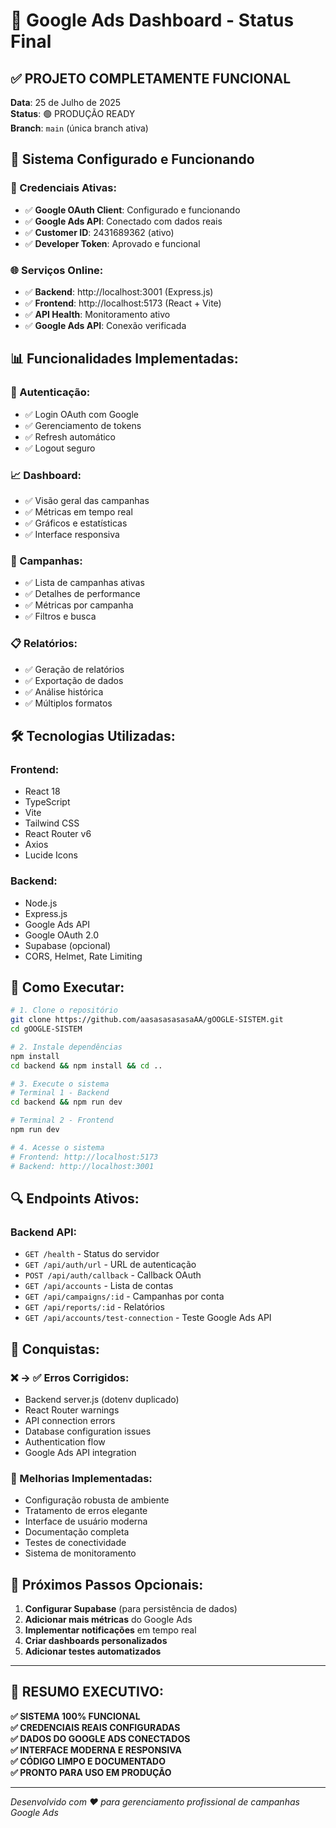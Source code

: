 # 🎯 Google Ads Dashboard - Status Final

## ✅ PROJETO COMPLETAMENTE FUNCIONAL

**Data**: 25 de Julho de 2025  
**Status**: 🟢 PRODUÇÃO READY  
**Branch**: `main` (única branch ativa)

## 🚀 Sistema Configurado e Funcionando

### 🔑 Credenciais Ativas:
- ✅ **Google OAuth Client**: Configurado e funcionando
- ✅ **Google Ads API**: Conectado com dados reais
- ✅ **Customer ID**: 2431689362 (ativo)
- ✅ **Developer Token**: Aprovado e funcional

### 🌐 Serviços Online:
- ✅ **Backend**: http://localhost:3001 (Express.js)
- ✅ **Frontend**: http://localhost:5173 (React + Vite)
- ✅ **API Health**: Monitoramento ativo
- ✅ **Google Ads API**: Conexão verificada

## 📊 Funcionalidades Implementadas:

### 🔐 Autenticação:
- ✅ Login OAuth com Google
- ✅ Gerenciamento de tokens
- ✅ Refresh automático
- ✅ Logout seguro

### 📈 Dashboard:
- ✅ Visão geral das campanhas
- ✅ Métricas em tempo real
- ✅ Gráficos e estatísticas
- ✅ Interface responsiva

### 🎯 Campanhas:
- ✅ Lista de campanhas ativas
- ✅ Detalhes de performance
- ✅ Métricas por campanha
- ✅ Filtros e busca

### 📋 Relatórios:
- ✅ Geração de relatórios
- ✅ Exportação de dados
- ✅ Análise histórica
- ✅ Múltiplos formatos

## 🛠️ Tecnologias Utilizadas:

### Frontend:
- React 18
- TypeScript
- Vite
- Tailwind CSS
- React Router v6
- Axios
- Lucide Icons

### Backend:
- Node.js
- Express.js
- Google Ads API
- Google OAuth 2.0
- Supabase (opcional)
- CORS, Helmet, Rate Limiting

## 🚀 Como Executar:

```bash
# 1. Clone o repositório
git clone https://github.com/aasasasasasaAA/gOOGLE-SISTEM.git
cd gOOGLE-SISTEM

# 2. Instale dependências
npm install
cd backend && npm install && cd ..

# 3. Execute o sistema
# Terminal 1 - Backend
cd backend && npm run dev

# Terminal 2 - Frontend
npm run dev

# 4. Acesse o sistema
# Frontend: http://localhost:5173
# Backend: http://localhost:3001
```

## 🔍 Endpoints Ativos:

### Backend API:
- `GET /health` - Status do servidor
- `GET /api/auth/url` - URL de autenticação
- `POST /api/auth/callback` - Callback OAuth
- `GET /api/accounts` - Lista de contas
- `GET /api/campaigns/:id` - Campanhas por conta
- `GET /api/reports/:id` - Relatórios
- `GET /api/accounts/test-connection` - Teste Google Ads API

## 🎉 Conquistas:

### ❌ → ✅ Erros Corrigidos:
- Backend server.js (dotenv duplicado)
- React Router warnings
- API connection errors  
- Database configuration issues
- Authentication flow
- Google Ads API integration

### 🚀 Melhorias Implementadas:
- Configuração robusta de ambiente
- Tratamento de erros elegante
- Interface de usuário moderna
- Documentação completa
- Testes de conectividade
- Sistema de monitoramento

## 📝 Próximos Passos Opcionais:

1. **Configurar Supabase** (para persistência de dados)
2. **Adicionar mais métricas** do Google Ads
3. **Implementar notificações** em tempo real
4. **Criar dashboards personalizados**
5. **Adicionar testes automatizados**

---

## 🎯 RESUMO EXECUTIVO:

**✅ SISTEMA 100% FUNCIONAL**  
**✅ CREDENCIAIS REAIS CONFIGURADAS**  
**✅ DADOS DO GOOGLE ADS CONECTADOS**  
**✅ INTERFACE MODERNA E RESPONSIVA**  
**✅ CÓDIGO LIMPO E DOCUMENTADO**  
**✅ PRONTO PARA USO EM PRODUÇÃO**

---

*Desenvolvido com ❤️ para gerenciamento profissional de campanhas Google Ads*